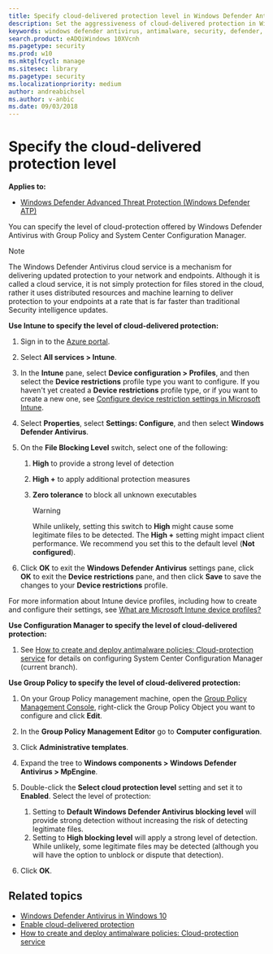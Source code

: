 ```yaml
---
title: Specify cloud-delivered protection level in Windows Defender Antivirus
description: Set the aggressiveness of cloud-delivered protection in Windows Defender Antivirus.
keywords: windows defender antivirus, antimalware, security, defender, cloud, aggressiveness, protection level
search.product: eADQiWindows 10XVcnh
ms.pagetype: security
ms.prod: w10
ms.mktglfcycl: manage
ms.sitesec: library
ms.pagetype: security
ms.localizationpriority: medium
author: andreabichsel
ms.author: v-anbic
ms.date: 09/03/2018
---
```


# Specify the cloud-delivered protection level

**Applies to:**

- [Windows Defender Advanced Threat Protection (Windows Defender ATP)](https://wincom.blob.core.windows.net/documents/Windows10_Commercial_Comparison.pdf)

You can specify the level of cloud-protection offered by Windows Defender Antivirus with Group Policy and System Center Configuration Manager.

>[!NOTE] 
>The Windows Defender Antivirus cloud service is a mechanism for delivering updated protection to your network and endpoints. Although it is called a cloud service, it is not simply protection for files stored in the cloud, rather it uses distributed resources and machine learning to deliver protection to your endpoints at a rate that is far faster than traditional Security intelligence updates.



**Use Intune to specify the level of cloud-delivered protection:**

1. Sign in to the [Azure portal](https://portal.azure.com).
2. Select **All services > Intune**.
3. In the **Intune** pane, select **Device configuration > Profiles**, and then select the **Device restrictions** profile type you want to configure. If you haven't yet created a **Device restrictions** profile type, or if you want to create a new one, see [Configure device restriction settings in Microsoft Intune](https://docs.microsoft.com/intune/device-restrictions-configure).
4. Select **Properties**, select **Settings: Configure**, and then select **Windows Defender Antivirus**.
5. On the **File Blocking Level** switch, select one of the following:

    1. **High** to provide a strong level of detection
    2. **High +** to apply additional protection measures
    3. **Zero tolerance** to block all unknown executables

        > [!WARNING]
        > While unlikely, setting this switch to **High** might cause some legitimate files to be detected. The **High +** setting might impact client performance. We recommend you set this to the default level (**Not configured**).

8. Click **OK** to exit the **Windows Defender Antivirus** settings pane, click **OK** to exit the **Device restrictions** pane, and then click **Save** to save the changes to your **Device restrictions** profile.

For more information about Intune device profiles, including how to create and configure their settings, see [What are Microsoft Intune device profiles?](https://docs.microsoft.com/intune/device-profiles)
  

**Use Configuration Manager to specify the level of cloud-delivered protection:**

1.  See [How to create and deploy antimalware policies: Cloud-protection service](https://docs.microsoft.com/sccm/protect/deploy-use/endpoint-antimalware-policies#cloud-protection-service) for details on configuring System Center Configuration Manager (current branch).

**Use Group Policy to specify the level of cloud-delivered protection:**

1.  On your Group Policy management machine, open the [Group Policy Management Console](https://technet.microsoft.com/library/cc731212.aspx), right-click the Group Policy Object you want to configure and click **Edit**.

3.  In the **Group Policy Management Editor** go to **Computer configuration**. 

4.  Click **Administrative templates**.

5.  Expand the tree to **Windows components > Windows Defender Antivirus > MpEngine**.

1.  Double-click the **Select cloud protection level** setting and set it to **Enabled**. Select the level of protection:  
    1.  Setting to **Default Windows Defender Antivirus blocking level** will provide strong detection without increasing the risk of detecting legitimate files.  
    2.  Setting to **High blocking level** will apply a strong level of detection. While unlikely, some legitimate files may be detected (although you will have the option to unblock or dispute that detection). 
 
1. Click **OK**.

  


## Related topics

- [Windows Defender Antivirus in Windows 10](windows-defender-antivirus-in-windows-10.md)
- [Enable cloud-delivered protection](enable-cloud-protection-windows-defender-antivirus.md)
- [How to create and deploy antimalware policies: Cloud-protection service](https://docs.microsoft.com/sccm/protect/deploy-use/endpoint-antimalware-policies#cloud-protection-service)


